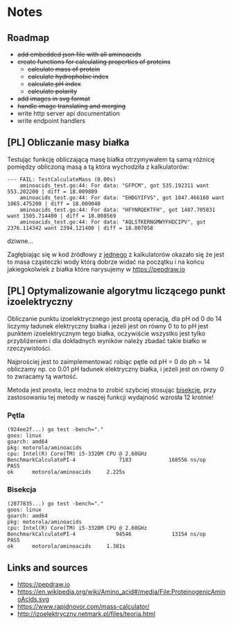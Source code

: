 # Notes

## Roadmap

- ~~add embedded json file with all aminoacids~~
- ~~create functions for calculating properties of proteins~~
	- ~~calculate mass of protein~~
	- ~~calculate hydrophobic index~~
	- ~~calculate pH index~~
	- ~~calculate polarity~~
- ~~add images in svg format~~
- ~~handle image translating and merging~~
- write http server api documentation
- write endpoint handlers

## [PL] Obliczanie masy białka

Testując funkcję obliczającą masę białka otrzymywałem tą samą różnicę pomiędzy obliczoną masą a tą która wychodziła z kalkulatorów:
```
--- FAIL: TestCalculateMass (0.00s)
    aminoacids_test.go:44: For data: "GFPCM", got 535.192311 want 553.202200 | diff = 18.009889
    aminoacids_test.go:44: For data: "EHDGYIFVS", got 1047.466160 want 1065.475200 | diff = 18.009040
    aminoacids_test.go:44: For data: "HFYNRQEKTFH", got 1487.705831 want 1505.714400 | diff = 18.008569
    aminoacids_test.go:44: For data: "AQLSTKERNGMWYFHDCIPV", got 2376.114342 want 2394.121400 | diff = 18.007058
```
dziwne...

Zagłębiając się w kod źródłowy z [jednego](https://www.rapidnovor.com/mass-calculator/) z kalkulatorów okazało się że jest to masa cząsteczki wody którą dobrze widać na początku i na końcu jakiegokolwiek z białka które narysujemy w <https://pepdraw.io>

## [PL] Optymalizowanie algorytmu liczącego punkt izoelektryczny

Obliczanie punktu izoelektrycznego jest prostą operacją, dla pH od 0 do 14 liczymy ładunek elektryczny białka i jeżeli jest on równy 0 to to pH jest punktem izoelektrycznym tego białka, oczywiście wszystko jest tylko przybliżeniem i dla dokładnych wyników należy zbadać takie białko w rzeczywistości.

Najprościej jest to zaimplementować robiąc pętle od pH = 0 do ph = 14 obliczamy np. co 0.01 pH ładunek elektryczny białka, i jeżeli jest on równy 0 to zwracamy tą wartość.

Metoda jest prosta, lecz można to zrobić szybciej stosując [bisekcję](https://pl.wikipedia.org/wiki/Metoda_r%C3%B3wnego_podzia%C5%82u), przy zastosowaniu tej metody w naszej funkcji wydajność wzrosła 12 krotnie!

### Pętla
```
(924ee2f...) go test -bench="."
goos: linux
goarch: amd64
pkg: motorola/aminoacids
cpu: Intel(R) Core(TM) i5-3320M CPU @ 2.60GHz
BenchmarkCalculatePI-4              7183            168556 ns/op
PASS
ok      motorola/aminoacids     2.225s
```

### Bisekcja
```
(2077835...) go test -bench="."
goos: linux
goarch: amd64
pkg: motorola/aminoacids
cpu: Intel(R) Core(TM) i5-3320M CPU @ 2.60GHz
BenchmarkCalculatePI-4             94546             13154 ns/op
PASS
ok      motorola/aminoacids     1.381s
```

## Links and sources

- <https://pepdraw.io>
- <https://en.wikipedia.org/wiki/Amino_acid#/media/File:ProteinogenicAminoAcids.svg>
- <https://www.rapidnovor.com/mass-calculator/>
- <http://izoelektryczny.netmark.pl/files/teoria.html>
